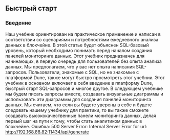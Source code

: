 ## Быстрый старт

### Введение

Наш учебник ориентирован на практическое применение и написан в соответствии со сценариями и потребностями ежедневного анализа данных в блокчейне. В этой статье будет объяснен SQL-базовый уровень, который необходимо понимать перед началом создания панелей мониторинга данных. Этот учебник предназначен для начинающих, в первую очередь для пользователей без опыта анализа данных. Мы предполагаем, что у вас нет опыта написания SQL-запросов. Пользователи, знакомые с SQL, но не знакомые с платформой Dune, также могут быстро просмотреть этот учебник. Этот учебник в основном включает в себя введение в платформу Dune, быстрый старт SQL-запросов и многое другое. В следующем учебнике мы будем писать запросы вместе, создавать визуальные диаграммы и использовать эти диаграммы для создания панелей мониторинга данных. Мы считаем, что если вы будете уверены в себе и будете следовать нашему учебнику для практики, то вы также сможете создавать высококачественные панели мониторинга данных, делая первый шаг на пути к тому, чтобы стать аналитиком данных в блокчейне.
Ошибка: 500 Server Error: Internal Server Error for url: http://192.168.88.82:11434/api/generate